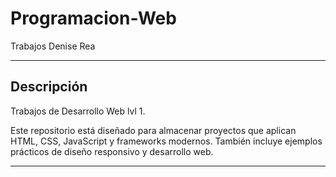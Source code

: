 # Programacion-Web
Trabajos Denise Rea

---


## Descripción
Trabajos de Desarrollo Web lvl 1. 

Este repositorio está diseñado para almacenar proyectos que aplican HTML, CSS, JavaScript y frameworks modernos. También incluye ejemplos prácticos de diseño responsivo y desarrollo web.

---